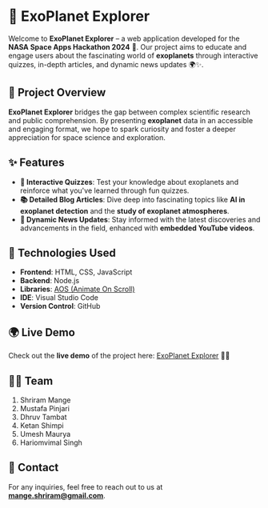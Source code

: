 
# 🌌 ExoPlanet Explorer

Welcome to **ExoPlanet Explorer** – a web application developed for the **NASA Space Apps Hackathon 2024** 🚀. Our project aims to educate and engage users about the fascinating world of **exoplanets** through interactive quizzes, in-depth articles, and dynamic news updates 🌍✨.

## 🌠 Project Overview

**ExoPlanet Explorer** bridges the gap between complex scientific research and public comprehension. By presenting **exoplanet** data in an accessible and engaging format, we hope to spark curiosity and foster a deeper appreciation for space science and exploration.

## ✨ Features

- **🧠 Interactive Quizzes**: Test your knowledge about exoplanets and reinforce what you've learned through fun quizzes.
- **📚 Detailed Blog Articles**: Dive deep into fascinating topics like **AI in exoplanet detection** and the **study of exoplanet atmospheres**.
- **📰 Dynamic News Updates**: Stay informed with the latest discoveries and advancements in the field, enhanced with **embedded YouTube videos**.

## 🔧 Technologies Used

- **Frontend**: HTML, CSS, JavaScript
- **Backend**: Node.js
- **Libraries**: [AOS (Animate On Scroll)](https://michalsnik.github.io/aos/)
- **IDE**: Visual Studio Code
- **Version Control**: GitHub

## 🌍 Live Demo

Check out the **live demo** of the project here: [ExoPlanet Explorer](https://exooplanets.netlify.app) 🚀🌠

## 👨‍🚀 Team

1.  Shriram Mange
2.	Mustafa Pinjari
3.	Dhruv Tambat
4.	Ketan Shimpi
5.	Umesh Maurya
6.	Hariomvimal Singh

## 📩 Contact

For any inquiries, feel free to reach out to us at **mange.shriram@gmail.com**.
